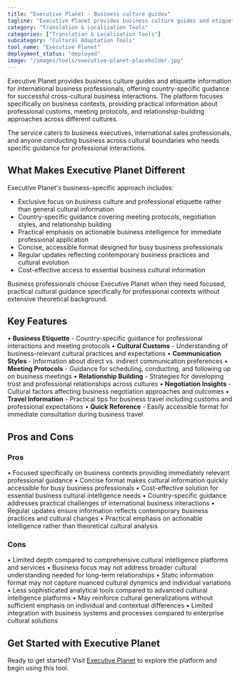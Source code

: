 ```yaml
---
title: "Executive Planet - Business culture guides"
tagline: "Executive Planet provides business culture guides and etiquette information for international business professionals, offering country-specific guidance for successful cross-cultural business interactions..."
category: "Translation & Localization Tools"
categories: ["Translation & Localization Tools"]
subcategory: "Cultural Adaptation Tools"
tool_name: "Executive Planet"
deployment_status: "deployed"
image: "/images/tools/executive-planet-placeholder.jpg"
---
```


Executive Planet provides business culture guides and etiquette information for international business professionals, offering country-specific guidance for successful cross-cultural business interactions. The platform focuses specifically on business contexts, providing practical information about professional customs, meeting protocols, and relationship-building approaches across different cultures.

The service caters to business executives, international sales professionals, and anyone conducting business across cultural boundaries who needs specific guidance for professional interactions.

## What Makes Executive Planet Different

Executive Planet's business-specific approach includes:
- Exclusive focus on business culture and professional etiquette rather than general cultural information
- Country-specific guidance covering meeting protocols, negotiation styles, and relationship building
- Practical emphasis on actionable business intelligence for immediate professional application
- Concise, accessible format designed for busy business professionals
- Regular updates reflecting contemporary business practices and cultural evolution
- Cost-effective access to essential business cultural information

Business professionals choose Executive Planet when they need focused, practical cultural guidance specifically for professional contexts without extensive theoretical background.

## Key Features

• **Business Etiquette** - Country-specific guidance for professional interactions and meeting protocols
• **Cultural Customs** - Understanding of business-relevant cultural practices and expectations
• **Communication Styles** - Information about direct vs. indirect communication preferences
• **Meeting Protocols** - Guidance for scheduling, conducting, and following up on business meetings
• **Relationship Building** - Strategies for developing trust and professional relationships across cultures
• **Negotiation Insights** - Cultural factors affecting business negotiation approaches and outcomes
• **Travel Information** - Practical tips for business travel including customs and professional expectations
• **Quick Reference** - Easily accessible format for immediate consultation during business travel

## Pros and Cons

### Pros
• Focused specifically on business contexts providing immediately relevant professional guidance
• Concise format makes cultural information quickly accessible for busy business professionals
• Cost-effective solution for essential business cultural intelligence needs
• Country-specific guidance addresses practical challenges of international business interactions
• Regular updates ensure information reflects contemporary business practices and cultural changes
• Practical emphasis on actionable intelligence rather than theoretical cultural analysis

### Cons
• Limited depth compared to comprehensive cultural intelligence platforms and services
• Business focus may not address broader cultural understanding needed for long-term relationships
• Static information format may not capture nuanced cultural dynamics and individual variations
• Less sophisticated analytical tools compared to advanced cultural intelligence platforms
• May reinforce cultural generalizations without sufficient emphasis on individual and contextual differences
• Limited integration with business systems and processes compared to enterprise cultural solutions

## Get Started with Executive Planet

Ready to get started? Visit [Executive Planet](https://www.executiveplanet.com/) to explore the platform and begin using this tool.